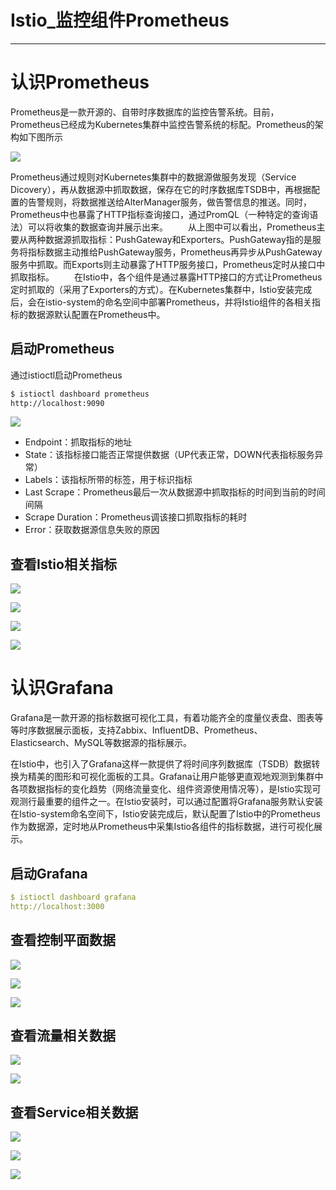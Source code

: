 # Istio_监控组件Prometheus

----

# 认识Prometheus

Prometheus是一款开源的、自带时序数据库的监控告警系统。目前，Prometheus已经成为Kubernetes集群中监控告警系统的标配。Prometheus的架构如下图所示

![](../images/2022/08/20220811153752.png)

Prometheus通过规则对Kubernetes集群中的数据源做服务发现（Service Dicovery），再从数据源中抓取数据，保存在它的时序数据库TSDB中，再根据配置的告警规则，将数据推送给AlterManager服务，做告警信息的推送。同时，Prometheus中也暴露了HTTP指标查询接口，通过PromQL（一种特定的查询语法）可以将收集的数据查询并展示出来。
　　从上图中可以看出，Prometheus主要从两种数据源抓取指标：PushGateway和Exporters。PushGateway指的是服务将指标数据主动推给PushGateway服务，Prometheus再异步从PushGateway服务中抓取。而Exports则主动暴露了HTTP服务接口，Prometheus定时从接口中抓取指标。
　　在Istio中，各个组件是通过暴露HTTP接口的方式让Prometheus定时抓取的（采用了Exporters的方式）。在Kubernetes集群中，Istio安装完成后，会在istio-system的命名空间中部署Prometheus，并将Istio组件的各相关指标的数据源默认配置在Prometheus中。

## 启动Prometheus

通过istioctl启动Prometheus

```bash
$ istioctl dashboard prometheus                  
http://localhost:9090
```

![](../images/2022/08/20220811153944.png)

+	Endpoint：抓取指标的地址
+	State：该指标接口能否正常提供数据（UP代表正常，DOWN代表指标服务异常）
+	Labels：该指标所带的标签，用于标识指标
+	Last Scrape：Prometheus最后一次从数据源中抓取指标的时间到当前的时间间隔
+	Scrape Duration：Prometheus调该接口抓取指标的耗时
+	Error：获取数据源信息失败的原因

## 查看Istio相关指标

![](../images/2022/08/20220811154013.png)

![](../images/2022/08/20220811154026.png)

![](../images/2022/08/20220811154033.png)

![](../images/2022/08/20220811154043.png)

# 认识Grafana

Grafana是一款开源的指标数据可视化工具，有着功能齐全的度量仪表盘、图表等等时序数据展示面板，支持Zabbix、InfluentDB、Prometheus、Elasticsearch、MySQL等数据源的指标展示。

在Istio中，也引入了Grafana这样一款提供了将时间序列数据库（TSDB）数据转换为精美的图形和可视化面板的工具。Grafana让用户能够更直观地观测到集群中各项数据指标的变化趋势（网络流量变化、组件资源使用情况等），是Istio实现可观测行最重要的组件之一。在Istio安装时，可以通过配置将Grafana服务默认安装在Istio-system命名空间下，Istio安装完成后，默认配置了Istio中的Prometheus作为数据源，定时地从Prometheus中采集Istio各组件的指标数据，进行可视化展示。

## 启动Grafana

```yaml
$ istioctl dashboard grafana
http://localhost:3000
```

## 查看控制平面数据

![](../images/2022/08/20220811154210.png)

![](../images/2022/08/20220811154219.png)

![](../images/2022/08/20220811154228.png)

## 查看流量相关数据

![](../images/2022/08/20220811154240.png)

![](../images/2022/08/20220811154249.png)

## 查看Service相关数据

![](../images/2022/08/20220811154300.png)

![](../images/2022/08/20220811154310.png)

![](../images/2022/08/20220811154317.png)